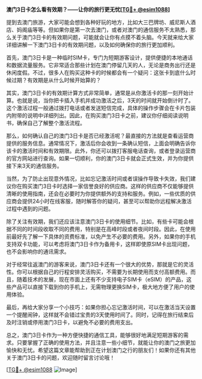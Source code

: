 **澳门3日卡怎么看有效期？——让你的旅行更无忧[[TG💪+ @esim1088](https://t.me/s/esim1088)]**

提到去澳门旅游，大家可能会想到各种好玩的地方，比如大三巴牌坊、威尼斯人酒店、妈阁庙等等。但如果你是第一次去澳门，或者对澳门的通信服务不太熟悉，那么关于澳门3日卡的有效期问题，可能就会让你有点摸不着头脑。今天就来给大家详细讲解一下澳门3日卡的有效期问题，以及如何确保你的旅行更加顺利。

首先，澳门3日卡是一种临时SIM卡，专门为短期游客设计，提供便捷的本地通话和数据流量服务。它非常适合那些计划在澳门停留几天的人，无论是商务出行还是休闲度假。不过，很多人在购买这种卡的时候都会有一个疑问：这张卡到底什么时候过期？有效期是从什么时候开始算的？

其实，澳门3日卡的有效期计算方式非常简单，通常是从你激活卡的那一刻开始计算。也就是说，当你把卡插入手机并成功激活之后，3天的时间就开始倒计时了。这个激活过程一般通过拨打电话或者发送短信完成，具体的操作步骤会在卡片包装内附带的说明中详细列出。因此，在购买澳门3日卡之前，建议你仔细阅读说明书，确保自己了解整个激活流程。

那么，如何确认自己的澳门3日卡是否已经激活呢？最直接的方法就是查看运营商提供的服务信息。通常情况下，激活后你会收到一条确认短信，上面会明确告诉你该卡的激活时间和有效期限。此外，你还可以拨打客服电话查询，或者登录运营商的官方网站进行查询。如果一切顺利，你的澳门3日卡就会正式生效，并为你提供接下来3天的通信服务。

当然，为了防止出现意外情况，比如忘记激活时间或者误操作导致卡失效，我们建议你在购买澳门3日卡时选择一家信誉良好的供应商。这样的供应商不仅能够提供清晰的使用指南，还会在必要时为你提供额外的支持和服务。例如，一些优质的供应商会提供24小时在线客服，随时解答你的疑问，甚至可以帮助你远程解决激活过程中遇到的问题。

除了关注有效期，我们还应该注意澳门3日卡的使用细节。比如，有些卡可能会根据不同的时间段收取不同的费用，特别是在高峰时段或者夜间时段。因此，在使用前最好先了解一下具体的资费标准，以免产生不必要的费用。另外，如果你的手机支持双卡功能，可以考虑将澳门3日卡作为备用卡，这样即使原SIM卡出现问题，也不会影响你的通讯需求。

对于经常往返澳门的游客来说，澳门3日卡还有一个很大的优势，那就是它的灵活性。你可以根据自己的行程安排灵活购买，不需要为长期使用而支付高额费用。而且，随着技术的发展，现在市面上还有不少支持电子SIM卡（eSIM）的产品，这些产品可以直接下载到你的手机上，无需物理更换SIM卡，极大地方便了用户的使用体验。

最后，再给大家分享一个小技巧：如果你担心忘记激活时间，可以在激活当天设置一个提醒闹钟，这样就不会错过宝贵的3天使用时间了。同时，记得在旅行结束后及时注销或停用澳门3日卡，以避免不必要的费用支出。

总之，澳门3日卡作为一种方便快捷的通信工具，能够很好地满足短期游客的需求。只要掌握了正确的使用方法，并且注意一些小细节，就能让你的澳门之旅更加愉快和无忧。希望这篇文章能帮助到正在计划澳门之行的朋友们！如果你还有其他关于澳门3日卡的问题，欢迎随时留言讨论哦！

[[TG💪+ @esim1088](https://t.me/s/esim1088) ![Image](https://i.postimg.cc/4NQfJmqS/Snipaste-2025-05-13-00-14-12.png)]